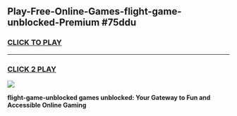 
## Play-Free-Online-Games-flight-game-unblocked-Premium #75ddu
<h3>
<a href="https://premium.freeplayer.one?title=flight-game-unblocked&ref=8M">CLICK TO PLAY</a></h3>
<hr>

<h3>
<a href="https://premium.freeplayer.one?title=flight-game-unblocked&ref=8M">CLICK 2 PLAY</a>
  
</h3>

<a href="https://premium.freeplayer.one?title=flight-game-unblocked&ref=8M"><img src="https://clearcache.store/games.png"></a>


**flight-game-unblocked games unblocked: Your Gateway to Fun and Accessible Online Gaming**
